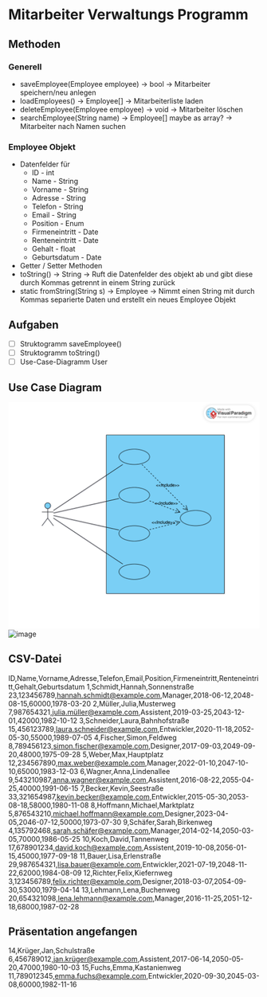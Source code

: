 # Mitarbeiter Verwaltungs Programm

## Methoden
### Generell
- saveEmployee(Employee employee) -> bool -> Mitarbeiter speichern/neu anlegen
- loadEmployees() -> Employee\[] -> Mitarbeiterliste laden
- deleteEmployee(Employee employee) -> void -> Mitarbeiter löschen
- searchEmployee(String name) -> Employee\[] maybe as array? -> Mitarbeiter nach Namen suchen
### Employee Objekt
- Datenfelder für
	- ID - int
	- Name - String
	- Vorname - String
	- Adresse - String
	- Telefon - String
	- Email - String
	- Position - Enum
	- Firmeneintritt - Date
	- Renteneintritt - Date
	- Gehalt - float
	- Geburtsdatum - Date
- Getter / Setter Methoden
- toString() -> String -> Ruft die Datenfelder des objekt ab und gibt diese durch Kommas getrennt in einem String zurück
- static fromString(String s) -> Employee -> Nimmt einen String mit durch Kommas separierte Daten und erstellt ein neues Employee Objekt

## Aufgaben
- [ ] Struktogramm saveEmployee()
- [ ] Struktogramm toString()
- [ ] Use-Case-Diagramm User

## Use Case Diagram
![Use Case Diagram](docfiles/Use%20Case.svg)
![image](https://github.com/Rexxic/mitarbeiter_verwaltung/assets/156774741/120173a8-7321-48a0-a86c-b2355b72eb8d)

## CSV-Datei
ID,Name,Vorname,Adresse,Telefon,Email,Position,Firmeneintritt,Renteneintritt,Gehalt,Geburtsdatum
1,Schmidt,Hannah,Sonnenstraße 23,123456789,hannah.schmidt@example.com,Manager,2018-06-12,2048-08-15,60000,1978-03-20
2,Müller,Julia,Musterweg 7,987654321,julia.müller@example.com,Assistent,2019-03-25,2043-12-01,42000,1982-10-12
3,Schneider,Laura,Bahnhofstraße 15,456123789,laura.schneider@example.com,Entwickler,2020-11-18,2052-05-30,55000,1989-07-05
4,Fischer,Simon,Feldweg 8,789456123,simon.fischer@example.com,Designer,2017-09-03,2049-09-20,48000,1975-09-28
5,Weber,Max,Hauptplatz 12,234567890,max.weber@example.com,Manager,2022-01-10,2047-10-10,65000,1983-12-03
6,Wagner,Anna,Lindenallee 9,543210987,anna.wagner@example.com,Assistent,2016-08-22,2055-04-25,40000,1991-06-15
7,Becker,Kevin,Seestraße 33,321654987,kevin.becker@example.com,Entwickler,2015-05-30,2053-08-18,58000,1980-11-08
8,Hoffmann,Michael,Marktplatz 5,876543210,michael.hoffmann@example.com,Designer,2023-04-05,2046-07-12,50000,1973-07-30
9,Schäfer,Sarah,Birkenweg 4,135792468,sarah.schäfer@example.com,Manager,2014-02-14,2050-03-05,70000,1986-05-25
10,Koch,David,Tannenweg 17,678901234,david.koch@example.com,Assistent,2019-10-08,2056-01-15,45000,1977-09-18
11,Bauer,Lisa,Erlenstraße 29,987654321,lisa.bauer@example.com,Entwickler,2021-07-19,2048-11-22,62000,1984-08-09
12,Richter,Felix,Kiefernweg 3,123456789,felix.richter@example.com,Designer,2018-03-07,2054-09-30,53000,1979-04-14
13,Lehmann,Lena,Buchenweg 20,654321098,lena.lehmann@example.com,Manager,2016-11-25,2051-12-18,68000,1987-02-28

## Präsentation angefangen 
14,Krüger,Jan,Schulstraße 6,456789012,jan.krüger@example.com,Assistent,2017-06-14,2050-05-20,47000,1980-10-03
15,Fuchs,Emma,Kastanienweg 11,789012345,emma.fuchs@example.com,Entwickler,2020-09-30,2045-03-08,60000,1982-11-16


